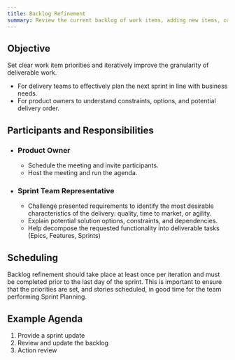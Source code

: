 ```yaml
---
title: Backlog Refinement
summary: Review the current backlog of work items, adding new items, consolidating and decomposing existing items, and setting relative priority.
---
```


## Objective 
Set clear work item priorities and iteratively improve the granularity of deliverable work. 

 * For delivery teams to effectively plan the next sprint in line with business needs. 
 * For product owners to understand constraints, options, and potential delivery order.

## Participants and Responsibilities 

 * ### Product Owner
    * Schedule the meeting and invite participants. 
    * Host the meeting and run the agenda. 

 * ### Sprint Team Representative
    * Challenge presented requirements to identify the most desirable characteristics of the delivery: quality, time to market, or agility. 
    * Explain potential solution options, constraints, and dependencies. 
    * Help decompose the requested functionality into deliverable tasks (Epics, Features, Sprints) 

## Scheduling  
Backlog refinement should take place at least once per iteration and must be completed prior to the last day of the sprint. This is important to ensure that the priorities are set, and stories scheduled, in good time for the team performing Sprint Planning. 

## Example Agenda 

 1. Provide a sprint update
 2. Review and update the backlog
 3. Action review 